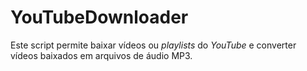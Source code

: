 # YouTubeDownloader
Este script permite baixar vídeos ou *playlists* do *YouTube* e converter vídeos baixados em arquivos de áudio MP3.
